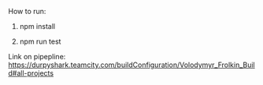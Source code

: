 How to run:
1. npm install

2. npm run test

Link on pipepline: https://durpyshark.teamcity.com/buildConfiguration/Volodymyr_Frolkin_Build#all-projects